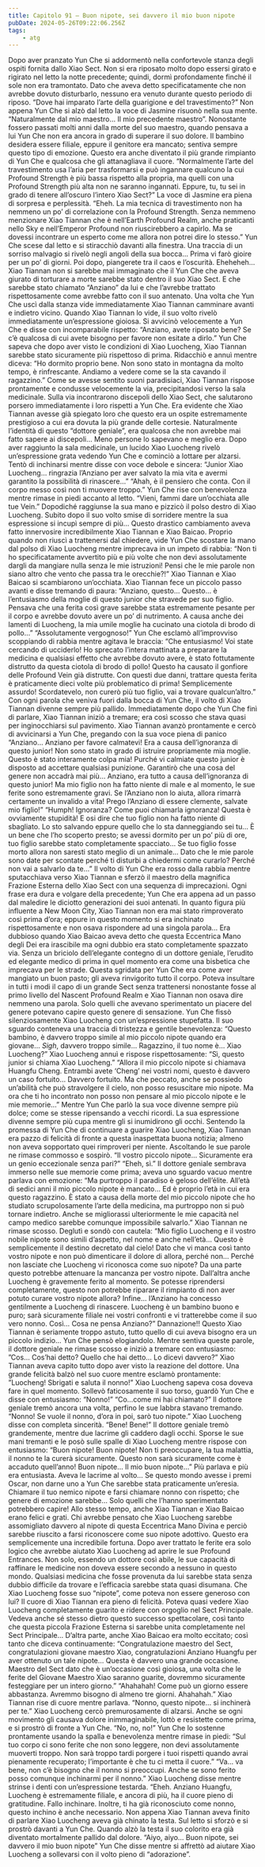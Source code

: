 ```yaml
---
title: Capitolo 91 – Buon nipote, sei davvero il mio buon nipote
pubDate: 2024-05-26T09:22:06.256Z
tags:
    - atg
---
```



Dopo aver pranzato Yun Che si addormentò nella confortevole stanza degli ospiti fornita dallo Xiao Sect. Non si era riposato molto dopo essersi girato e rigirato nel letto la notte precedente; quindi, dormì profondamente finché il sole non era tramontato. Dato che aveva detto specificatamente che non avrebbe dovuto disturbarlo, nessuno era venuto durante questo periodo di riposo.
“Dove hai imparato l’arte della guarigione e del travestimento?” Non appena Yun Che si alzò dal letto la voce di Jasmine risuonò nella sua mente.
“Naturalmente dal mio maestro… Il mio precedente maestro”. Nonostante fossero passati molti anni dalla morte del suo maestro, quando pensava a lui Yun Che non era ancora in grado di superare il suo dolore. Il bambino desidera essere filiale, eppure il genitore era mancato; sentiva sempre questo tipo di emozione. Questo era anche diventato il più grande rimpianto di Yun Che e qualcosa che gli attanagliava il cuore.
“Normalmente l’arte del travestimento usa l’aria per trasformarsi e può ingannare qualcuno la cui Profound Strength è più bassa rispetto alla propria, ma quelli con una Profound Strength più alta non ne saranno ingannati. Eppure, tu, tu sei in grado di tenere all’oscuro l’intero Xiao Sect?”
La voce di Jasmine era piena di sorpresa e perplessità.
“Eheh. La mia tecnica di travestimento non ha nemmeno un po’ di correlazione con la Profound Strength.
Senza nemmeno menzionare Xiao Tiannan che è nell’Earth Profound Realm, anche praticanti nello Sky e nell’Emperor Profound non riuscirebbero a capirlo. Ma se dovessi incontrare un esperto come me allora non potrei dire lo stesso.”
Yun Che scese dal letto e si stiracchiò davanti alla finestra. Una traccia di un sorriso malvagio si rivelò negli angoli della sua bocca… Prima vi farò gioire per un po’ di giorni.
Poi dopo, piangerete tra il caos e l’oscurità.
Eheheheh…
Xiao Tiannan non si sarebbe mai immaginato che il Yun Che che aveva giurato di torturare a morte sarebbe stato dentro il suo Xiao Sect. E che sarebbe stato chiamato “Anziano” da lui e che l’avrebbe trattato rispettosamente come avrebbe fatto con il suo antenato.
Una volta che Yun Che uscì dalla stanza vide immediatamente Xiao Tiannan camminare avanti e indietro vicino. Quando Xiao Tiannan lo vide, il suo volto rivelò immediatamente un’espressione gioiosa. Si avvicinò velocemente a Yun Che e disse con incomparabile rispetto: “Anziano, avete riposato bene? Se c’è qualcosa di cui avete bisogno per favore non esitate a dirlo.”
Yun Che sapeva che dopo aver visto le condizioni di Xiao Luocheng, Xiao Tiannan sarebbe stato sicuramente più rispettoso di prima. Ridacchiò e annuì mentre diceva: “Ho dormito proprio bene. Non sono stato in montagna da molto tempo, è rinfrescante. Andiamo a vedere come se la sta cavando il ragazzino.”
Come se avesse sentito suoni paradisiaci, Xiao Tiannan rispose prontamente e condusse velocemente la via, precipitandosi verso la sala medicinale. Sulla via incontrarono discepoli dello Xiao Sect, che salutarono porsero immediatamente i loro rispetti a Yun Che. Era evidente che Xiao Tiannan avesse già spiegato loro che questo era un ospite estremamente prestigioso a cui era dovuta la più grande delle cortesie. Naturalmente l’identità di questo “dottore geniale”, era qualcosa che non avrebbe mai fatto sapere ai discepoli… Meno persone lo sapevano e meglio era.
Dopo aver raggiunto la sala medicinale, un lucido Xiao Luocheng rivelò un’espressione grata vedendo Yun Che e cominciò a lottare per alzarsi. Tentò di inchinarsi mentre disse con voce debole e sincera: “Junior Xiao Luocheng… ringrazia l’Anziano per aver salvato la mia vita e avermi garantito la possibilità di rinascere…”
“Ahah, è il pensiero che conta. Con il corpo messo così non ti muovere troppo.” Yun Che rise con benevolenza mentre rimase in piedi accanto al letto. “Vieni, fammi dare un’occhiata alle tue Vein.”
Dopodiché raggiunse la sua mano e pizzicò il polso destro di Xiao Luocheng. Subito dopo il suo volto smise di sorridere mentre la sua espressione si incupì sempre di più…
Questo drastico cambiamento aveva fatto innervosire incredibilmente Xiao Tiannan e Xiao Baicao. Proprio quando non riuscì a trattenersi dal chiedere, vide Yun Che scostare la mano dal polso di Xiao Luocheng mentre imprecava in un impeto di rabbia: “Non ti ho specificatamente avvertito più e più volte che non devi assolutamente dargli da mangiare nulla senza le mie istruzioni! Pensi che le mie parole non siano altro che vento che passa tra le orecchie?!”
Xiao Tiannan e Xiao Baicao si scambiarono un’occhiata. Xiao Tiannan fece un piccolo passo avanti e disse tremando di paura: “Anziano, questo… Questo… è l’entusiasmo della moglie di questo junior che stravede per suo figlio. Pensava che una ferita così grave sarebbe stata estremamente pesante per il corpo e avrebbe dovuto avere un po’ di nutrimento. A causa anche dei lamenti di Luocheng, la mia umile moglie ha cucinato una ciotola di brodo di pollo…”
“Assolutamente vergognoso!” Yun Che esclamò all’improvviso scoppiando di rabbia mentre agitava le braccia: “Che entusiasmo! Voi state cercando di ucciderlo! Ho sprecato l’intera mattinata a preparare la medicina e qualsiasi effetto che avrebbe dovuto avere, è stato fottutamente distrutto da questa ciotola di brodo di pollo! Questo ha causato il gonfiore delle Profound Vein già distrutte. Con questi due danni, trattare questa ferita è praticamente dieci volte più problematico di prima! Semplicemente assurdo! Scordatevelo, non curerò più tuo figlio, vai a trovare qualcun’altro.”
Con ogni parola che veniva fuori dalla bocca di Yun Che, il volto di Xiao Tiannan divenne sempre più pallido. Immediatamente dopo che Yun Che finì di parlare, Xiao Tiannan iniziò a tremare; era così scosso che stava quasi per inginocchiarsi sul pavimento. Xiao Tiannan avanzò prontamente e cercò di avvicinarsi a Yun Che, pregando con la sua voce piena di panico “Anziano… Anziano per favore calmatevi! Era a causa dell’ignoranza di questo junior! Non sono stato in grado di istruire propriamente mia moglie.
Questo è stato interamente colpa mia! Purché vi calmiate questo junior è disposto ad accettare qualsiasi punizione. Garantirò che una cosa del genere non accadrà mai più… Anziano, era tutto a causa dell’ignoranza di questo junior! Ma mio figlio non ha fatto niente di male e al momento, le sue ferite sono estremamente gravi. Se l’Anziano non lo aiuta, allora rimarrà certamente un invalido a vita! Prego l’Anziano di essere clemente, salvate mio figlio!”
“Humph! Ignoranza? Come puoi chiamarla ignoranza! Questa è ovviamente stupidità! E osi dire che tuo figlio non ha fatto niente di sbagliato. Lo sto salvando eppure quello che lo sta danneggiando sei tu…
È un bene che l’ho scoperto presto; se avessi dormito per un po’ più di ore, tuo figlio sarebbe stato completamente spacciato… Se tuo figlio fosse morto allora non saresti stato meglio di un animale… Dato che le mie parole sono date per scontate perché ti disturbi a chiedermi come curarlo? Perché non vai a salvarlo da te…”
Il volto di Yun Che era rosso dalla rabbia mentre sputacchiava verso Xiao Tiannan e sferzò il maestro della magnifica Frazione Esterna dello Xiao Sect con una sequenza di imprecazioni. Ogni frase era dura e volgare della precedente; Yun Che era appena ad un passo dal maledire le diciotto generazioni dei suoi antenati. In quanto figura più influente a New Moon City, Xiao Tiannan non era mai stato rimproverato così prima d’ora; eppure in questo momento si era inchinato rispettosamente e non osava rispondere ad una singola parola… Era dubbioso quando Xiao Baicao aveva detto che questa Eccentrica Mano degli Dei era irascibile ma ogni dubbio era stato completamente spazzato via. Senza un briciolo dell’elegante contegno di un dottore geniale, l’erudito ed elegante medico di prima in quel momento era come una bisbetica che imprecava per le strade.
Questa sgridata per Yun Che era come aver mangiato un buon pasto; gli aveva rinvigorito tutto il corpo. Poteva insultare in tutti i modi il capo di un grande Sect senza trattenersi nonostante fosse al primo livello del Nascent Profound Realm e Xiao Tiannan non osava dire nemmeno una parola. Solo quelli che avevano sperimentato un piacere del genere potevano capire questo genere di sensazione.
Yun Che fissò silenziosamente Xiao Luocheng con un’espressione stupefatta. Il suo sguardo conteneva una traccia di tristezza e gentile benevolenza: “Questo bambino, è davvero troppo simile al mio piccolo nipote quando era giovane… *Sigh*, davvero troppo simile… Ragazzino, il tuo nome è… Xiao Luocheng?”
Xiao Luocheng annuì e rispose rispettosamente: “Sì, questo junior si chiama Xiao Luocheng.”
“Allora il mio piccolo nipote si chiamava Huangfu Cheng. Entrambi avete ‘Cheng’ nei vostri nomi, questo è davvero un caso fortuito… Davvero fortuito. Ma che peccato, anche se possiedo un’abilità che può stravolgere il cielo, non posso resuscitare mio nipote. Ma ora che ti ho incontrato non posso non pensare al mio piccolo nipote e le mie memorie…”
Mentre Yun Che parlò la sua voce divenne sempre più dolce; come se stesse ripensando a vecchi ricordi.
La sua espressione divenne sempre più cupa mentre gli si inumidirono gli occhi.
Sentendo la promessa di Yun Che di continuare a guarire Xiao Luocheng, Xiao Tiannan era pazzo di felicità di fronte a questa inaspettata buona notizia; almeno non aveva sopportato quei rimproveri per niente. Ascoltando le sue parole ne rimase commosso e sospirò. “Il vostro piccolo nipote… Sicuramente era un genio eccezionale senza pari?”
“Eheh, sì.” Il dottore geniale sembrava immerso nelle sue memorie come prima; aveva uno sguardo vacuo mentre parlava con emozione: “Ma purtroppo il paradiso è geloso dell’élite. All’età di sedici anni il mio piccolo nipote è mancato… Ed è proprio l’età in cui era questo ragazzino. È stato a causa della morte del mio piccolo nipote che ho studiato scrupolosamente l’arte della medicina, ma purtroppo non si può tornare indietro. Anche se migliorassi ulteriormente le mie capacità nel campo medico sarebbe comunque impossibile salvarlo.”
Xiao Tiannan ne rimase scosso. Deglutì e sondò con cautela: “Mio figlio Luocheng e il vostro nobile nipote sono simili d’aspetto, nel nome e anche nell’età… Questo è semplicemente il destino decretato dal cielo! Dato che vi manca così tanto vostro nipote e non può dimenticare il dolore di allora, perché non… Perché non lasciate che Luocheng vi riconosca come suo nipote? Da una parte questo potrebbe attenuare la mancanza per vostro nipote. Dall’altra anche Luocheng è gravemente ferito al momento. Se potesse riprendersi completamente, questo non potrebbe riparare il rimpianto di non aver potuto curare vostro nipote allora? Infine… l’Anziano ha concesso gentilmente a Luocheng di rinascere. Luocheng è un bambino buono e puro; sarà sicuramente filiale nei vostri confronti e vi tratterebbe come il suo vero nonno. Così… Cosa ne pensa Anziano?”
Dannazione!! Questo Xiao Tiannan è seriamente troppo astuto, tutto quello di cui aveva bisogno era un piccolo indizio… Yun Che pensò elogiandolo.
Mentre sentiva queste parole, il dottore geniale ne rimase scosso e iniziò a tremare con entusiasmo: ”Cos… Cos’hai detto? Quello che hai detto… Lo dicevi davvero?”
Xiao Tiannan aveva capito tutto dopo aver visto la reazione del dottore. Una grande felicità balzò nel suo cuore mentre esclamò prontamente: ”Luocheng! Sbrigati e saluta il nonno!”
Xiao Luocheng sapeva cosa doveva fare in quel momento. Sollevò faticosamente il suo torso, guardò Yun Che e disse con entusiasmo: “Nonno!”
“Co…come mi hai chiamato?” Il dottore geniale tremò ancora una volta, perfino le sue labbra stavano tremando.
“Nonno! Se vuole il nonno, d’ora in poi, sarò tuo nipote.” Xiao Luocheng disse con completa sincerità.
“Bene! Bene!” Il dottore geniale tremò grandemente, mentre due lacrime gli caddero dagli occhi. Sporse le sue mani tremanti e le posò sulle spalle di Xiao Luocheng mentre rispose con entusiasmo: “Buon nipote! Buon nipote! Non ti preoccupare, la tua malattia, il nonno te la curerà sicuramente. Questo non sarà sicuramente come è accaduto quell’anno!
Buon nipote… Il mio buon nipote…”
Più parlava e più era entusiasta. Aveva le lacrime al volto… Se questo mondo avesse i premi Oscar, non darne uno a Yun Che sarebbe stata praticamente un’eresia.
Chiamare il tuo nemico nipote e farsi chiamare nonno con rispetto; che genere di emozione sarebbe… Solo quelli che l’hanno sperimentato potrebbero capire!
Allo stesso tempo, anche Xiao Tiannan e Xiao Baicao erano felici e grati. Chi avrebbe pensato che Xiao Luocheng sarebbe assomigliato davvero al nipote di questa Eccentrica Mano Divina e perciò sarebbe riuscito a farsi riconoscere come suo nipote adottivo. Questo era semplicemente una incredibile fortuna. Dopo aver trattato le ferite era solo logico che avrebbe aiutato Xiao Luocheng ad aprire le sue Profound Entrances. Non solo, essendo un dottore così abile, le sue capacità di raffinare le medicine non doveva essere secondo a nessuno in questo mondo. Qualsiasi medicina che fosse provenuta da lui sarebbe stata senza dubbio difficile da trovare e l’efficacia sarebbe stata quasi disumana. Che Xiao Luocheng fosse suo “nipote”, come poteva non essere generoso con lui?
Il cuore di Xiao Tiannan era pieno di felicità. Poteva quasi vedere Xiao Luocheng completamente guarito e ridere con orgoglio nel Sect Principale. Vedeva anche sé stesso dietro questo successo spettacolare, così tanto che questa piccola Frazione Esterna si sarebbe unita completamente nel Sect Principale… D’altra parte, anche Xiao Baicao era molto eccitato; così tanto che diceva continuamente: “Congratulazione maestro del Sect, congratulazioni giovane maestro Xiao, congratulazioni Anziano Huangfu per aver ottenuto un tale nipote… Questa è davvero una grande occasione. Maestro del Sect dato che è un’occasione così gioiosa, una volta che le ferite del Giovane Maestro Xiao saranno guarite, dovremmo sicuramente festeggiare per un intero giorno.”
“Ahahahah! Come può un giorno essere abbastanza. Avremmo bisogno di almeno tre giorni. Ahahahah.” Xiao Tiannan rise di cuore mentre parlava.
“Nonno, questo nipote… si inchinerà per te.” Xiao Luocheng cercò premurosamente di alzarsi. Anche se ogni movimento gli causava dolore inimmaginabile, lottò e resistette come prima, e si prostrò di fronte a Yun Che.
“No, no, no!” Yun Che lo sostenne prontamente usando la spalla e benevolenza mentre rimase in piedi: “Sul tuo corpo ci sono ferite che non sono leggere, non devi assolutamente muoverti troppo. Non sarà troppo tardi porgere i tuoi rispetti quando avrai pienamente recuperato; l’importante è che tu ci metta il cuore.”
“Va… va bene, non c’è bisogno che il nonno si preoccupi. Anche se sono ferito posso comunque inchinarmi per il nonno.”
Xiao Luocheng disse mentre strinse i denti con un’espressione testarda.
“Eheh. Anziano Huangfu, Luocheng è estremamente filiale, e ancora di più, ha il cuore pieno di gratitudine. Fallo inchinare. Inoltre, ti ha già riconosciuto come nonno, questo inchino è anche necessario.
Non appena Xiao Tiannan aveva finito di parlare Xiao Luocheng aveva già chinato la testa. Sul letto si sforzò e si prostrò davanti a Yun Che. Quando alzò la testa il suo colorito era già diventato mortalmente pallido dal dolore.
“Aiyo, aiyo… Buon nipote, sei davvero il mio buon nipote” Yun Che disse mentre si affrettò ad aiutare Xiao Luocheng a sollevarsi con il volto pieno di “adorazione”.



